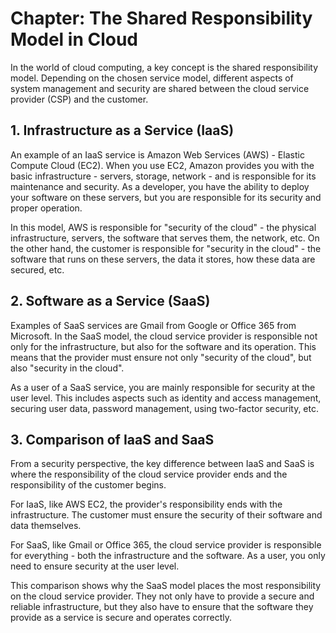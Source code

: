 # Chapter: The Shared Responsibility Model in Cloud

In the world of cloud computing, a key concept is the shared responsibility model. Depending on the chosen service model, different aspects of system management and security are shared between the cloud service provider (CSP) and the customer.

## 1. Infrastructure as a Service (IaaS)

An example of an IaaS service is Amazon Web Services (AWS) - Elastic Compute Cloud (EC2). When you use EC2, Amazon provides you with the basic infrastructure - servers, storage, network - and is responsible for its maintenance and security. As a developer, you have the ability to deploy your software on these servers, but you are responsible for its security and proper operation.

In this model, AWS is responsible for "security of the cloud" - the physical infrastructure, servers, the software that serves them, the network, etc. On the other hand, the customer is responsible for "security in the cloud" - the software that runs on these servers, the data it stores, how these data are secured, etc.

## 2. Software as a Service (SaaS)

Examples of SaaS services are Gmail from Google or Office 365 from Microsoft. In the SaaS model, the cloud service provider is responsible not only for the infrastructure, but also for the software and its operation. This means that the provider must ensure not only "security of the cloud", but also "security in the cloud".

As a user of a SaaS service, you are mainly responsible for security at the user level. This includes aspects such as identity and access management, securing user data, password management, using two-factor security, etc.

## 3. Comparison of IaaS and SaaS

From a security perspective, the key difference between IaaS and SaaS is where the responsibility of the cloud service provider ends and the responsibility of the customer begins.

For IaaS, like AWS EC2, the provider's responsibility ends with the infrastructure. The customer must ensure the security of their software and data themselves.

For SaaS, like Gmail or Office 365, the cloud service provider is responsible for everything - both the infrastructure and the software. As a user, you only need to ensure security at the user level.

This comparison shows why the SaaS model places the most responsibility on the cloud service provider. They not only have to provide a secure and reliable infrastructure, but they also have to ensure that the software they provide as a service is secure and operates correctly.